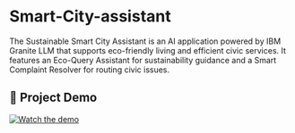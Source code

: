 # Smart-City-assistant
The Sustainable Smart City Assistant is an AI application powered by IBM Granite LLM that supports eco-friendly living and efficient civic services. It features an Eco-Query Assistant for sustainability guidance and a Smart Complaint Resolver for routing civic issues.
## 🎥 Project Demo

[![Watch the demo](https://img.icons8.com/clouds/344/video.png)](https://drive.google.com/file/d/1cUKwyrW_wUeolTpBwbfRgo1R4oTp14R-/view?usp=sharing)

